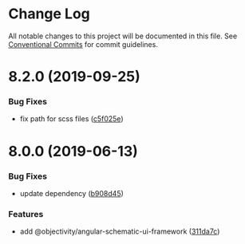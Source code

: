 # Change Log

All notable changes to this project will be documented in this file.
See [Conventional Commits](https://conventionalcommits.org) for commit guidelines.

# 8.2.0 (2019-09-25)


### Bug Fixes

* fix path for scss files ([c5f025e](https://github.com/ObjectivityLtd/angular-schematics/commit/c5f025e))



# 8.0.0 (2019-06-13)


### Bug Fixes

* update dependency ([b908d45](https://github.com/ObjectivityLtd/angular-schematics/commit/b908d45))


### Features

* add @objectivity/angular-schematic-ui-framework ([311da7c](https://github.com/ObjectivityLtd/angular-schematics/commit/311da7c))
